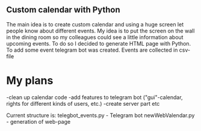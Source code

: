 ## Custom calendar with Python
The main idea is to create custom calendar and using a huge screen let people know about different events. My idea is to put the screen on the wall in the dining room so my colleagues could see a little information about upcoming events.
To do so I decided to generate HTML page with Python. To add some event telegram bot was created. Events are collected in csv-file

# My plans

-clean up calendar code
-add features to telegram bot ("gui"-calendar, rights for different kinds of users, etc.)
-create server part
etc

Current structure is:
telegbot_events.py - Telegram bot
newWebValendar.py - generation of web-page